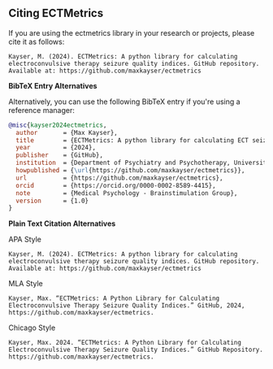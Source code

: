 ## Citing ECTMetrics

If you are using the ectmetrics library in your research or projects, please cite it as follows:

```
Kayser, M. (2024). ECTMetrics: A python library for calculating electroconvulsive therapy seizure quality indices. GitHub repository. Available at: https://github.com/maxkayser/ectmetrics
```


**BibTeX Entry Alternatives**

Alternatively, you can use the following BibTeX entry if you're using a reference manager:

```bibtex
@misc{kayser2024ectmetrics,
  author       = {Max Kayser},
  title        = {ECTMetrics: A python library for calculating ECT seizure quality indices},
  year         = {2024},
  publisher    = {GitHub},
  institution  = {Department of Psychiatry and Psychotherapy, University Hospital Bonn, Bonn, Germany},
  howpublished = {\url{https://github.com/maxkayser/ectmetrics}},
  url          = {https://github.com/maxkayser/ectmetrics},
  orcid        = {https://orcid.org/0000-0002-8589-4415},
  note         = {Medical Psychology - Brainstimulation Group},
  version      = {1.0}
}
```



**Plain Text Citation Alternatives**

APA Style
```
Kayser, M. (2024). ECTMetrics: A python library for calculating electroconvulsive therapy seizure quality indices. GitHub repository. Available at: https://github.com/maxkayser/ectmetrics
```

MLA Style
```
Kayser, Max. “ECTMetrics: A Python Library for Calculating Electroconvulsive Therapy Seizure Quality Indices.” GitHub, 2024, https://github.com/maxkayser/ectmetrics.
```

Chicago Style
```
Kayser, Max. 2024. “ECTMetrics: A Python Library for Calculating Electroconvulsive Therapy Seizure Quality Indices.” GitHub Repository. https://github.com/maxkayser/ectmetrics.
```
